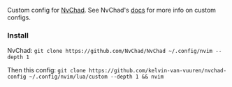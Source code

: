 Custom config for [NvChad](https://github.com/NvChad/NvChad). See NvChad's [docs](https://nvchad.com/config/Walkthrough) for more info on custom configs.

### Install
NvChad: ``git clone https://github.com/NvChad/NvChad ~/.config/nvim --depth 1``

Then this config: ``git clone https://github.com/kelvin-van-vuuren/nvchad-config ~/.config/nvim/lua/custom --depth 1 && nvim``
